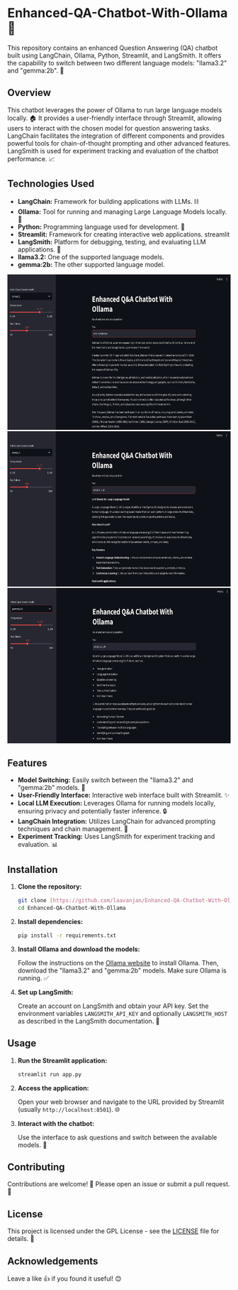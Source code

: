 # Enhanced-QA-Chatbot-With-Ollama 🤖

This repository contains an enhanced Question Answering (QA) chatbot built using LangChain, Ollama, Python, Streamlit, and LangSmith.  It offers the capability to switch between two different language models: "llama3.2" and "gemma:2b". 🧠

## Overview

This chatbot leverages the power of Ollama to run large language models locally. 🏠 It provides a user-friendly interface through Streamlit, allowing users to interact with the chosen model for question answering tasks.  LangChain facilitates the integration of different components and provides powerful tools for chain-of-thought prompting and other advanced features. LangSmith is used for experiment tracking and evaluation of the chatbot performance. 📈

## Technologies Used

*   **LangChain:** Framework for building applications with LLMs. ⛓️
*   **Ollama:** Tool for running and managing Large Language Models locally. 🦙
*   **Python:** Programming language used for development. 🐍
*   **Streamlit:** Framework for creating interactive web applications. streamlit
*   **LangSmith:** Platform for debugging, testing, and evaluating LLM applications. 🔬
*   **llama3.2:** One of the supported language models.
*   **gemma:2b:** The other supported language model.

<img src="img1.png" alt="Tech Stack Image" width="700" height="350">
<img src="img2.png" alt="Tech Stack Image" width="700" height="350">
<img src="img3.png" alt="Tech Stack Image" width="700" height="350">

## Features

*   **Model Switching:** Easily switch between the "llama3.2" and "gemma:2b" models. 🔄
*   **User-Friendly Interface:** Interactive web interface built with Streamlit. ✨
*   **Local LLM Execution:** Leverages Ollama for running models locally, ensuring privacy and potentially faster inference. 🔒
*   **LangChain Integration:** Utilizes LangChain for advanced prompting techniques and chain management. 🚀
*   **Experiment Tracking:** Uses LangSmith for experiment tracking and evaluation. 📊

## Installation

1.  **Clone the repository:**

    ```bash
    git clone [https://github.com/laavanjan/Enhanced-QA-Chatbot-With-Ollama.git](https://github.com/laavanjan/Enhanced-QA-Chatbot-With-Ollama.git)
    cd Enhanced-QA-Chatbot-With-Ollama
    ```

2.  **Install dependencies:**

    ```bash
    pip install -r requirements.txt
    ```

3.  **Install Ollama and download the models:**

    Follow the instructions on the [Ollama website](https://ollama.ai/) to install Ollama.  Then, download the "llama3.2" and "gemma:2b" models.  Make sure Ollama is running. ✅

4.  **Set up LangSmith:**

    Create an account on LangSmith and obtain your API key. Set the environment variables `LANGSMITH_API_KEY` and optionally `LANGSMITH_HOST` as described in the LangSmith documentation. 🔑

## Usage

1.  **Run the Streamlit application:**

    ```bash
    streamlit run app.py
    ```

2.  **Access the application:**

    Open your web browser and navigate to the URL provided by Streamlit (usually `http://localhost:8501`). 🌐

3.  **Interact with the chatbot:**

    Use the interface to ask questions and switch between the available models.  💬

## Contributing

Contributions are welcome! 🎉 Please open an issue or submit a pull request. 🤝

## License

This project is licensed under the GPL License - see the [LICENSE](LICENSE) file for details. 📜

## Acknowledgements

Leave a like 👍 if you found it useful! 😊
